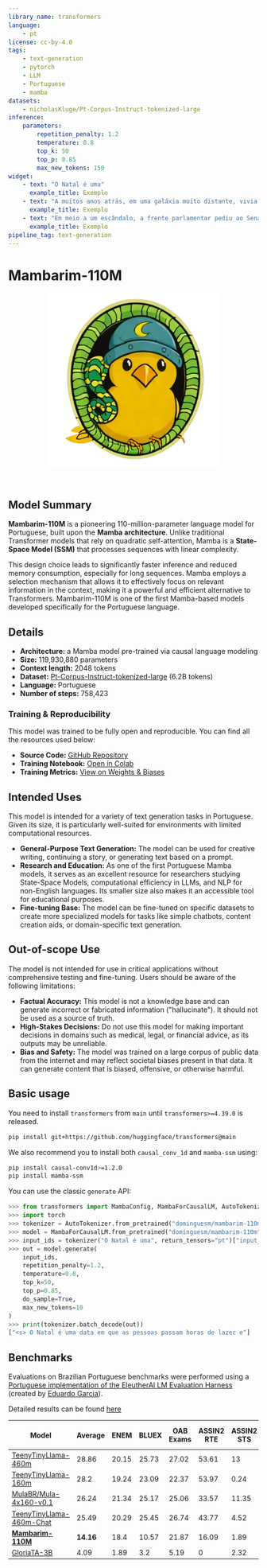 ```yaml
---
library_name: transformers
language:
    - pt
license: cc-by-4.0
tags:
    - text-generation
    - pytorch
    - LLM
    - Portuguese
    - mamba
datasets:
    - nicholasKluge/Pt-Corpus-Instruct-tokenized-large
inference:
    parameters:
        repetition_penalty: 1.2
        temperature: 0.8
        top_k: 50
        top_p: 0.85
        max_new_tokens: 150
widget:
    - text: "O Natal é uma"
      example_title: Exemplo
    - text: "A muitos anos atrás, em uma galáxia muito distante, vivia uma raça de"
      example_title: Exemplo
    - text: "Em meio a um escândalo, a frente parlamentar pediu ao Senador Silva para"
      example_title: Exemplo
pipeline_tag: text-generation
---
```


# Mambarim-110M

<p align="center">
  <img width="350" alt="Camarim Logo" src="https://raw.githubusercontent.com/DominguesM/mambarim-110M/main/assets/mambarim-bg.png">
</p>

</br>

## Model Summary

**Mambarim-110M** is a pioneering 110-million-parameter language model for Portuguese, built upon the **Mamba architecture**. Unlike traditional Transformer models that rely on quadratic self-attention, Mamba is a **State-Space Model (SSM)** that processes sequences with linear complexity.

This design choice leads to significantly faster inference and reduced memory consumption, especially for long sequences. Mamba employs a selection mechanism that allows it to effectively focus on relevant information in the context, making it a powerful and efficient alternative to Transformers. Mambarim-110M is one of the first Mamba-based models developed specifically for the Portuguese language.

## Details

- **Architecture:** a Mamba model pre-trained via causal language modeling
- **Size:** 119,930,880 parameters
- **Context length:** 2048 tokens
- **Dataset:** [Pt-Corpus-Instruct-tokenized-large](https://huggingface.co/datasets/nicholasKluge/Pt-Corpus-Instruct-tokenized-large) (6.2B tokens)
- **Language:** Portuguese
- **Number of steps:** 758,423

### Training & Reproducibility

This model was trained to be fully open and reproducible. You can find all the resources used below:

- **Source Code:** [GitHub Repository](https://github.com/DominguesM/mambarim-110M/)
- **Training Notebook:** [Open in Colab](https://githubtocolab.com/DominguesM/mambarim-110M/blob/main/MAMBARIM_110M.ipynb)
- **Training Metrics:** [View on Weights & Biases](https://wandb.ai/dominguesm/canarim-mamba-110m?nw=nwuserdominguesm)

## Intended Uses

This model is intended for a variety of text generation tasks in Portuguese. Given its size, it is particularly well-suited for environments with limited computational resources.

- **General-Purpose Text Generation:** The model can be used for creative writing, continuing a story, or generating text based on a prompt.
- **Research and Education:** As one of the first Portuguese Mamba models, it serves as an excellent resource for researchers studying State-Space Models, computational efficiency in LLMs, and NLP for non-English languages. Its smaller size also makes it an accessible tool for educational purposes.
- **Fine-tuning Base:** The model can be fine-tuned on specific datasets to create more specialized models for tasks like simple chatbots, content creation aids, or domain-specific text generation.

## Out-of-scope Use

The model is not intended for use in critical applications without comprehensive testing and fine-tuning. Users should be aware of the following limitations:

- **Factual Accuracy:** This model is not a knowledge base and can generate incorrect or fabricated information ("hallucinate"). It should not be used as a source of truth.
- **High-Stakes Decisions:** Do not use this model for making important decisions in domains such as medical, legal, or financial advice, as its outputs may be unreliable.
- **Bias and Safety:** The model was trained on a large corpus of public data from the internet and may reflect societal biases present in that data. It can generate content that is biased, offensive, or otherwise harmful.

## Basic usage

You need to install `transformers` from `main` until `transformers>=4.39.0` is released.

```bash
pip install git+https://github.com/huggingface/transformers@main
```

We also recommend you to install both `causal_conv_1d` and `mamba-ssm` using:

```bash
pip install causal-conv1d>=1.2.0
pip install mamba-ssm
```

You can use the classic `generate` API:

```python
>>> from transformers import MambaConfig, MambaForCausalLM, AutoTokenizer
>>> import torch
>>> tokenizer = AutoTokenizer.from_pretrained("dominguesm/mambarim-110m")
>>> model = MambaForCausalLM.from_pretrained("dominguesm/mambarim-110m")
>>> input_ids = tokenizer("O Natal é uma", return_tensors="pt")["input_ids"]
>>> out = model.generate(
    input_ids,
    repetition_penalty=1.2,
    temperature=0.8,
    top_k=50,
    top_p=0.85,
    do_sample=True,
    max_new_tokens=10
)
>>> print(tokenizer.batch_decode(out))
["<s> O Natal é uma data em que as pessoas passam horas de lazer e"]
```

## Benchmarks

Evaluations on Brazilian Portuguese benchmarks were performed using a [Portuguese implementation of the EleutherAI LM Evaluation Harness](https://github.com/eduagarcia/lm-evaluation-harness-pt) (created by [Eduardo Garcia](https://github.com/eduagarcia/lm-evaluation-harness-pt)).

Detailed results can be found [here](https://huggingface.co/datasets/eduagarcia-temp/llm_pt_leaderboard_raw_results/tree/main/dominguesm/mambarim-110m)

| Model                                                                                     | **Average** | ENEM  | BLUEX | OAB Exams | ASSIN2 RTE | ASSIN2 STS | FAQNAD NLI | HateBR | PT Hate Speech | tweetSentBR | **Architecture**     |
| ----------------------------------------------------------------------------------------- | ----------- | ----- | ----- | --------- | ---------- | ---------- | ---------- | ------ | -------------- | ----------- | -------------------- |
| [TeenyTinyLlama-460m](https://huggingface.co/nicholasKluge/TeenyTinyLlama-460m)           | 28.86       | 20.15 | 25.73 | 27.02     | 53.61      | 13         | 46.41      | 33.59  | 22.99          | 17.28       | LlamaForCausalLM     |
| [TeenyTinyLlama-160m](https://huggingface.co/nicholasKluge/TeenyTinyLlama-160m)           | 28.2        | 19.24 | 23.09 | 22.37     | 53.97      | 0.24       | 43.97      | 36.92  | 42.63          | 11.39       | LlamaForCausalLM     |
| [MulaBR/Mula-4x160-v0.1](https://huggingface.co/MulaBR/Mula-4x160-v0.1)                   | 26.24       | 21.34 | 25.17 | 25.06     | 33.57      | 11.35      | 43.97      | 41.5   | 22.99          | 11.24       | MixtralForCausalLM   |
| [TeenyTinyLlama-460m-Chat](https://huggingface.co/nicholasKluge/TeenyTinyLlama-460m-Chat) | 25.49       | 20.29 | 25.45 | 26.74     | 43.77      | 4.52       | 34         | 33.49  | 22.99          | 18.13       | LlamaForCausalLM     |
| [**Mambarim-110M**](https://huggingface.co/dominguesm/mambarim-110m)                      | **14.16**   | 18.4  | 10.57 | 21.87     | 16.09      | 1.89       | 9.29       | 15.75  | 17.77          | 15.79       | **MambaForCausalLM** |
| [GloriaTA-3B](https://huggingface.co/NOVA-vision-language/GlorIA-1.3B)                    | 4.09        | 1.89  | 3.2   | 5.19      | 0          | 2.32       | 0.26       | 0.28   | 23.52          | 0.19        | GPTNeoForCausalLM    |
